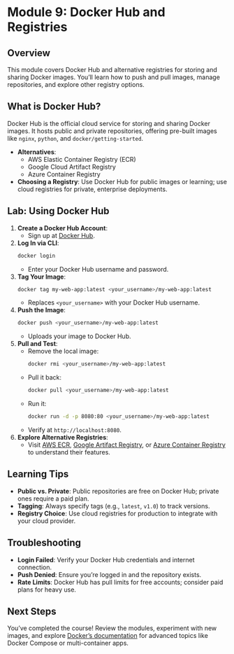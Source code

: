 # Module 9: Docker Hub and Registries

## Overview
This module covers Docker Hub and alternative registries for storing and sharing Docker images. You’ll learn how to push and pull images, manage repositories, and explore other registry options.

## What is Docker Hub?
Docker Hub is the official cloud service for storing and sharing Docker images. It hosts public and private repositories, offering pre-built images like `nginx`, `python`, and `docker/getting-started`.

- **Alternatives**:
  - AWS Elastic Container Registry (ECR)
  - Google Cloud Artifact Registry
  - Azure Container Registry
- **Choosing a Registry**: Use Docker Hub for public images or learning; use cloud registries for private, enterprise deployments.

## Lab: Using Docker Hub
1. **Create a Docker Hub Account**:
   - Sign up at [Docker Hub](https://hub.docker.com/).
2. **Log In via CLI**:
   ```bash
   docker login
   ```
   - Enter your Docker Hub username and password.
3. **Tag Your Image**:
   ```bash
   docker tag my-web-app:latest <your_username>/my-web-app:latest
   ```
   - Replaces `<your_username>` with your Docker Hub username.
4. **Push the Image**:
   ```bash
   docker push <your_username>/my-web-app:latest
   ```
   - Uploads your image to Docker Hub.
5. **Pull and Test**:
   - Remove the local image:
     ```bash
     docker rmi <your_username>/my-web-app:latest
     ```
   - Pull it back:
     ```bash
     docker pull <your_username>/my-web-app:latest
     ```
   - Run it:
     ```bash
     docker run -d -p 8080:80 <your_username>/my-web-app:latest
     ```
   - Verify at `http://localhost:8080`.
6. **Explore Alternative Registries**:
   - Visit [AWS ECR](https://aws.amazon.com/ecr/), [Google Artifact Registry](https://cloud.google.com/artifact-registry), or [Azure Container Registry](https://azure.microsoft.com/services/container-registry/) to understand their features.

## Learning Tips
- **Public vs. Private**: Public repositories are free on Docker Hub; private ones require a paid plan.
- **Tagging**: Always specify tags (e.g., `latest`, `v1.0`) to track versions.
- **Registry Choice**: Use cloud registries for production to integrate with your cloud provider.

## Troubleshooting
- **Login Failed**: Verify your Docker Hub credentials and internet connection.
- **Push Denied**: Ensure you’re logged in and the repository exists.
- **Rate Limits**: Docker Hub has pull limits for free accounts; consider paid plans for heavy use.

## Next Steps
You’ve completed the course! Review the modules, experiment with new images, and explore [Docker’s documentation](https://docs.docker.com/) for advanced topics like Docker Compose or multi-container apps.
